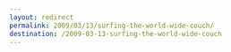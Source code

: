```yaml
---
layout: redirect
permalink: 2009/03/13/surfing-the-world-wide-couch/
destination: /2009-03-13-surfing-the-world-wide-couch
---
```

